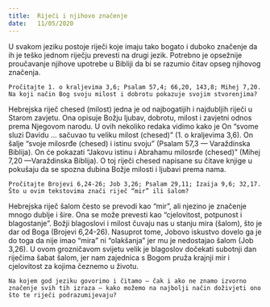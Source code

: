 ```yaml
---
title:  Riječi i njihovo značenje
date:   11/05/2020
---
```


U svakom jeziku postoje riječi koje imaju tako bogato i duboko značenje da ih je teško jednom riječju prevesti na drugi jezik. Potrebno je opsežnije proučavanje njihove upotrebe u Bibliji da bi se razumio čitav opseg njihovog značenja.

`Pročitajte 1. o kraljevima 3,6; Psalam 57,4; 66,20, 143,8; Mihej 7,20. Na koji način Bog svoju milost i dobrotu pokazuje svojim stvorenjima?`

Hebrejska riječ chesed (milost) jedna je od najbogatijih i najdubljih riječi u Starom zavjetu. Ona opisuje Božju ljubav, dobrotu, milost i zavjetni odnos prema Njegovom narodu. U ovih nekoliko redaka vidimo kako je On “svome sluzi Davidu … sačuvao tu veliku milost (chesed)” (1. o kraljevima 3,6). On šalje “svoje milosrđe (chesed) i istinu svoju” (Psalam 57,3 — Varaždinska Biblija). On će pokazati “Jakovu istinu i Abrahamu milosrđe (chesed)” (Mihej 7,20 —Varaždinska Biblija). O toj riječi chesed napisane su čitave knjige u pokušaju da se spozna dubina Božje milosti i ljubavi prema nama.

`Pročitajte Brojevi 6,24-26; Job 3,26; Psalam 29,11; Izaija 9,6; 32,17. Što u ovim tekstovima znači riječ “mir” ili šalom?`

Hebrejska riječ šalom često se prevodi kao “mir”, ali njezino je značenje mnogo dublje i šire. Ona se može prevesti kao “cjelovitost, potpunost i blagostanje”. Božji blagoslovi i milost čuvaju nas u stanju mira (šalom), što je dar od Boga (Brojevi 6,24-26). Nasuprot tome, Jobovo iskustvo dovelo ga je do toga da nije imao “mira” ni “olakšanja” jer mu je nedostajao šalom (Job 3,26). U ovom grozničavom svijetu velik je blagoslov dočekati subotnji dan riječima šabat šalom, jer nam zajednica s Bogom pruža krajnji mir i cjelovitost za kojima čeznemo u životu.

`Na kojem god jeziku govorimo i čitamo — čak i ako ne znamo izvorno značenje svih tih izraza — kako možemo na najbolji način doživjeti ono što te riječi podrazumijevaju?`
